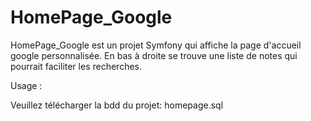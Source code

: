 # HomePage_Google


HomePage_Google est un projet Symfony qui affiche la page d'accueil google personnalisée.
En bas à droite se trouve une liste de notes qui pourrait faciliter les recherches. 

Usage : 

Veuillez télécharger la bdd du projet: homepage.sql 



